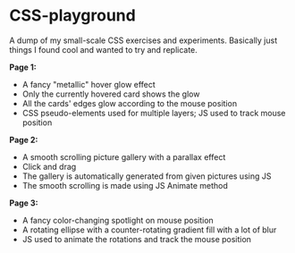 # CSS-playground
A dump of my small-scale CSS exercises and experiments. 
Basically just things I found cool and wanted to try and replicate.

<b>Page 1:</b> 
* A fancy "metallic" hover glow effect
* Only the currently hovered card shows the glow
* All the cards' edges glow according to the mouse position
* CSS pseudo-elements used for multiple layers; JS used to track mouse position

<b>Page 2:</b> 
* A smooth scrolling picture gallery with a parallax effect
* Click and drag
* The gallery is automatically generated from given pictures using JS
* The smooth scrolling is made using JS Animate method

<b>Page 3:</b> 
* A fancy color-changing spotlight on mouse position
* A rotating ellipse with a counter-rotating gradient fill with a lot of blur
* JS used to animate the rotations and track the mouse position
